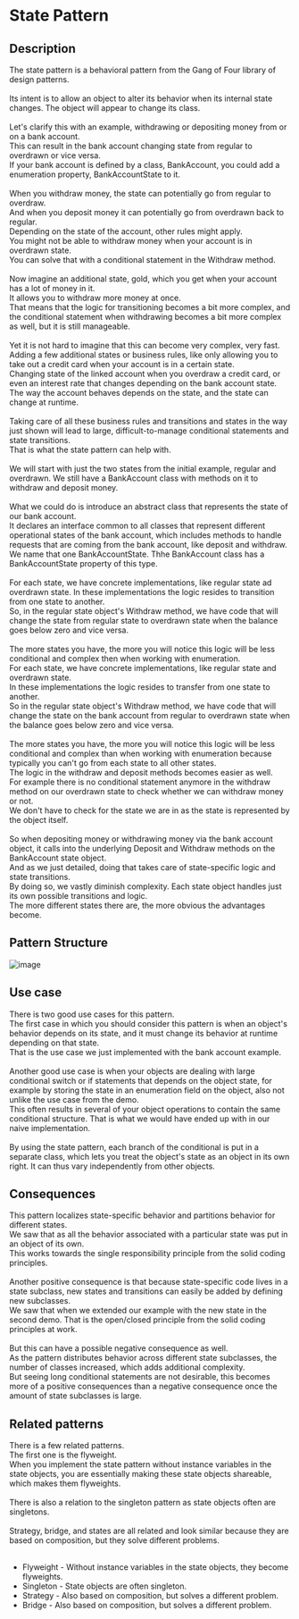 # State Pattern


## Description
The state pattern is a behavioral pattern from the Gang of Four library of design patterns. </br>
</br>
Its intent is to allow an object to alter its behavior when its internal state changes. The object will appear to change its class. </br>
</br>
Let's clarify this with an example, withdrawing or depositing money from or on a bank account. </br>
This can result in the bank account changing state from regular to overdrawn or vice versa. </br>
If your bank account is defined by a class, BankAccount, you could add a enumeration property, BankAccountState to it. </br>
</br>
When you withdraw money, the state can potentially go from regular to overdraw. </br>
And when you deposit money it can potentially go from overdrawn back to regular.</br>
Depending on the state of the account, other rules might apply. </br>
You might not be able to withdraw money when your account is in overdrawn state. </br>
You can solve that with a conditional statement in the Withdraw method. </br>
</br>
Now imagine an additional state, gold, which you get when your account has a lot of money in it. </br>
It allows you to withdraw more money at once.</br>
That means that the logic for transitioning becomes a bit more complex, and the conditional statement when withdrawing becomes a bit more complex as well, but it is still manageable. </br>
</br>
Yet it is not hard to imagine that this can become very complex, very fast. </br>
Adding a few additional states or business rules, like only allowing you to take out a credit card when your account is in a certain state.</br>
Changing state of the linked account when you overdraw a credit card, or even an interest rate that changes depending on the bank account state. </br>
The way the account behaves depends on the state, and the state can change at runtime. </br>
</br>
Taking care of all these business rules and transitions and states in the way just shown will lead to large, difficult-to-manage conditional statements and state transitions.</br>
That is what the state pattern can help with.</br>
</br>
We will start with just the two states from the initial example, regular and overdrawn. We still have a BankAccount class with methods on it to withdraw and deposit money. </br>
</br>
What we could do is introduce an abstract class that represents the state of our bank account.</br>
It declares an interface common to all classes that represent different operational states of the bank account, which includes methods to handle requests that are coming from the bank account, like deposit and withdraw. </br>
We name that one BankAccountState. Thhe BankAccount class has a BankAccountState property of this type. </br>
</br>
For each state, we have concrete implementations, like regular state ad overdrawn state. In these implementations the logic resides to transition from one state to another. </br>
So, in the regular state object's Withdraw method, we have code that will change the state from regular state to overdrawn state when the balance goes below zero and vice versa. </br>
</br>
The more states you have, the more you will notice this logic will be less conditional and complex then when working with enumeration. </br>
For each state, we have concrete implementations, like regular state and overdrawn state.  </br>
In these implementations the logic resides to transfer from one state to another. </br>
So in the regular state object's Withdraw method, we have code that will change the state on the bank account from regular to overdrawn state when the balance goes below zero and vice versa.</br> 
</br>
The more states you have, the more you will notice this logic will be less conditional and complex than when working with enumeration because typically you can't go from each state to all other states. </br>
The logic in the withdraw and deposit methods becomes easier as well. </br>
For example there is no conditional statement anymore in the withdraw method on our overdrawn state to check whether we can withdraw money or not.</br>
We don't have to check for the state we are in as the state is represented by the object itself. </br>
</br>
So when depositing money or withdrawing money via the bank account object, it calls into the underlying Deposit and Withdraw methods on the BankAccount state object. </br>
And as we just detailed, doing that takes care of state-specific logic and state transitions. </br>
By doing so, we vastly diminish complexity. Each state object handles just its own possible transitions and logic. </br>
The more different states there are, the more obvious the advantages become. 


## Pattern Structure 
![image](https://user-images.githubusercontent.com/42718910/206368823-7a5be10e-4485-43e8-a36b-7a09780cc089.png)


## Use case
There is two good use cases for this pattern. </br>
The first case in which you should consider this pattern is when an object's behavior depends on its state, and it must change its behavior at runtime depending on that state.</br>
That is the use case we just implemented with the bank account example. </br>
</br>
Another good use case is when your objects are dealing with large conditional switch or if statements that depends on the object state, for example by storing the state in an enumeration field on the object, also not unlike the use case from the demo.</br>
This often results in several of your object operations to contain the same conditional structure. That is what we would have ended up with in our naive implementation. </br>
</br>
By using the state pattern, each branch of the conditional is put in a separate class, which lets you treat the object's state as an object in its own right. It can thus vary independently from other objects. </br>


## Consequences
This pattern localizes state-specific behavior and partitions behavior for different states.</br>
We saw that as all the behavior associated with a particular state was put in an object of its own.</br>
This works towards the single responsibility principle from the solid coding principles. </br>
</br>
Another positive consequence is that because state-specific code lives in a state subclass, new states and transitions can easily be added by defining new subclasses.</br>
We saw that when we extended our example with the new state in the second demo. That is the open/closed principle from the solid coding principles at work. </br>
</br>
But this can have a possible  negative consequence as well. </br>
As the pattern distributes behavior across different state subclasses, the number of classes increased, which adds additional complexity. </br>
But seeing long conditional statements are not desirable, this becomes more of a positive consequences than a negative consequence once the amount of state subclasses is large.


## Related patterns
There is a few related patterns.</br>
The first one is the flyweight.</br>
When you implement the state pattern without instance variables in the state objects, you are essentially making these state objects shareable, which makes them flyweights.</br>
</br>
There is also a relation to the singleton pattern as state objects often are singletons.</br>
 </br>
Strategy, bridge, and states are all related and look similar because they are based on composition, but they solve different problems. </br>
</br>
* Flyweight - Without instance variables in the state objects, they become flyweights.
* Singleton - State objects are often singleton.
* Strategy - Also based on composition, but solves a different problem.
* Bridge - Also based on composition, but solves a different problem.
